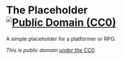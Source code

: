 # The Placeholder [![Public Domain (CC0)](https://i.creativecommons.org/p/zero/1.0/80x15.png)](https://creativecommons.org/publicdomain/zero/1.0/)

A simple placeholder for a platformer or RPG.

_This is public domain [under the CC0](https://creativecommons.org/publicdomain/zero/1.0/)._
